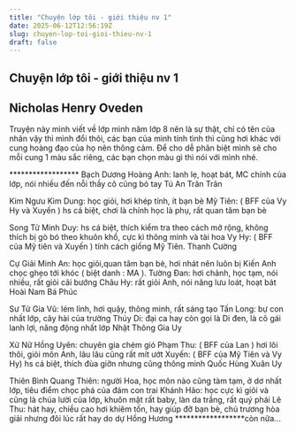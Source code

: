 ```yaml
---
title: "Chuyện lớp tôi - giới thiệu nv 1"
date: 2025-06-12T12:56:19Z
slug: chuyen-lop-toi-gioi-thieu-nv-1
draft: false
---
```


## Chuyện lớp tôi - giới thiệu nv 1

## Nicholas Henry Oveden

Truyện này mình viết về lớp mình năm lớp 8 nên là sự thật, chỉ có tên của nhân vậy thì mình đổi thôi, các bạn của mình tính tình thì cũng hơi khác với cung hoàng đạo của họ nên thông cảm. Để cho dễ phân biệt mình sẽ cho mỗi cung 1 màu sắc riêng, các bạn chọn màu gì thì nói với mình nhé.
 
******************​ ​Bạch Dương
Hoàng Anh: lanh lẹ, hoạt bát, MC chính của lớp, nói nhiều đến nỗi thầy cô cũng bó tay 
Tú An
Trân Trân
 
Kim Ngưu
Kim Dung: học giỏi, hơi khép tính, ít bạn bè
Mỹ Tiên: ( BFF của Vy Hy và Xuyến ) hs cá biệt, chơi là chính học là phụ, rất quan tâm bạn bè 
 
Song Tử
Minh Duy: hs cá biệt, thích kiểm tra theo cách mở rộng, không thích bị gò bó theo khuôn khổ, cực kì thông minh và tài hoa 
Vy Hy: ( BFF của Mỹ tiên và Xuyến ) tính cách giống Mỹ Tiên.
Thanh Cường
 
Cự Giải
Minh An: học giỏi,quan tâm bạn bè, hơi nhát nên luôn bị Kiến Anh chọc ghẹo tới khóc ( biệt danh : MA ).
Tường Đan: hơi chảnh, học tạm, nói nhiều, rất giỏi cãi bướng 
Châu Hy: rất giỏi Anh, nói năng lưu loát, hoạt bát
Hoài Nam
Bá Phúc
 
Sư Tử
Gia Vũ: lém lỉnh, hơi quậy, thông minh, rất sáng tạo
Tấn Long: bự con nhất lớp, cây hài của trường
Thúy Di: đại ca hay còn gọi là Di đen, là cô gái lanh lợi, năng động nhất lớp 
Nhật Thông
Gia Uy
 
Xử Nữ
Hồng Uyên: chuyên gia chém gió 
Phạm Thu: ( BFF của Lan ) hơi lôi thôi, giỏi môn Anh, lâu lâu cũng rất mít ướt
Xuyến: ( BFF của Mỹ Tiên và Vy Hy) hs cá biệt, thích đùa giỡn nhưng cũng thông minh 
Quốc Hùng
Xuân Uy
 
Thiên Bình
Quang Thiên: người Hoa, học môn nào cũng tàm tạm, ở dơ nhất lớp, tiêu điểm chọc phá của đám con trai
Khánh Hảo: học cực kì giỏi và cũng là chúa lười của lớp, khuôn mặt rất baby, làn da trắng, rất quý phái 
Lê Thu: hát hay, chiều cao hơi khiêm tốn, hay giúp đỡ bạn bè, chủ trương hòa giải nhưng đôi lúc rất hay do dự
Hồng Hương
******************​còn nữa...​
